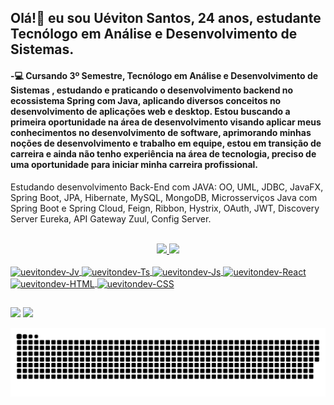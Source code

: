 ## Olá!👋 eu sou Uéviton Santos, 24 anos, estudante Tecnólogo em Análise e Desenvolvimento de Sistemas.

#### -💻 Cursando 3º Semestre, Tecnólogo em Análise e Desenvolvimento de Sistemas , estudando e praticando o desenvolvimento backend no ecossistema Spring com Java, aplicando diversos conceitos no desenvolvimento de aplicações web e desktop. Estou buscando a primeira oportunidade na área de desenvolvimento visando aplicar meus conhecimentos no desenvolvimento de software, aprimorando minhas noções de desenvolvimento e trabalho em equipe, estou em transição de carreira e ainda não tenho experiência na área de tecnologia, preciso de uma oportunidade para iniciar minha carreira profissional.
Estudando desenvolvimento Back-End com JAVA: OO, UML, JDBC, JavaFX, Spring Boot, JPA, Hibernate, MySQL, MongoDB, Microsserviços Java com Spring Boot e Spring Cloud, Feign, Ribbon, Hystrix, OAuth, JWT, Discovery Server Eureka, API Gateway Zuul, Config Server.

<br>

<div align="center">
  <a href="https://github.com/uevitondev">
  <img height="180em" src="https://github-readme-stats.vercel.app/api?username=uevitondev&show_icons=true&theme=dark&include_all_commits=true"/>
  <img height="180em" src="https://github-readme-stats.vercel.app/api/top-langs/?username=uevitondev&layout=compact&langs_count=7&theme=dark"/>
</div>
  
  <div style="display: inline_block"><br>
  <img align="center" alt="uevitondev-Jv" height="70" width="70" src="https://cdn.jsdelivr.net/gh/devicons/devicon/icons/java/java-original-wordmark.svg" />  
  <img align="center" alt="uevitondev-Ts" height="50" width="50" src="https://cdn.jsdelivr.net/gh/devicons/devicon/icons/typescript/typescript-original.svg" />    
  <img align="center" alt="uevitondev-Js" height="50" width="50" src="https://cdn.jsdelivr.net/gh/devicons/devicon/icons/javascript/javascript-original.svg" />  
  <img align="center" alt="uevitondev-React" height="50" width="50" src="https://cdn.jsdelivr.net/gh/devicons/devicon/icons/react/react-original-wordmark.svg" />    
  <img align="center" alt="uevitondev-HTML" height="50" width="50" src="https://cdn.jsdelivr.net/gh/devicons/devicon/icons/html5/html5-original-wordmark.svg" />    
  <img align="center" alt="uevitondev-CSS" height="50" width="50" src="https://cdn.jsdelivr.net/gh/devicons/devicon/icons/css3/css3-original-wordmark.svg" />
</div>
  
  ##
  
 <div>
  <a href="https://instagram.com/uevitondev" target="_blank"><img src="https://img.shields.io/badge/-Instagram-%23E4405F?style=for-the-badge&logo=instagram&logoColor=white" target="_blank"></a> 	
  <a href="https://www.linkedin.com/in/uevitondev" target="_blank"><img src="https://img.shields.io/badge/-LinkedIn-%230077B5?style=for-the-badge&logo=linkedin&logoColor=white" target="_blank"></a>   
   
   ![Snake animation](https://github.com/uevitondev/assets/blob/main/github-contribution-grid-snake.svg)   
 
</div>
